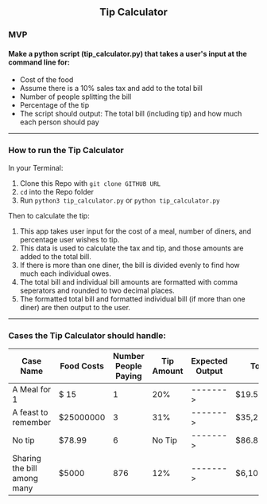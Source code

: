 # <center style='font-size: 20px; align: center'>Tip Calculator</center>

### MVP

#### Make a python script (tip_calculator.py) that takes a user's input at the command line for:

- Cost of the food
- Assume there is a 10% sales tax and add to the total bill
- Number of people splitting the bill
- Percentage of the tip
- The script should output: The total bill (including tip) and how much each person should pay



---

### How to run the Tip Calculator

In your Terminal:

1. Clone this Repo with `git clone GITHUB URL`
2. `cd` into the Repo folder
3. Run `python3 tip_calculator.py` or `python tip_calculator.py`

Then to calculate the tip:
1. This app takes user input for the cost of a meal, number of diners, and percentage user wishes to tip.
2. This data is used to calculate the tax and tip, and those amounts are added to the total bill.
3. If there is more than one diner, the bill is divided evenly to find how much each individual owes.
4. The total bill and individual bill amounts are formatted with comma seperators and rounded to two decimal places.
5. The formatted total bill and formatted individual bill (if more than one diner) are then output to the user.

---

### Cases the Tip Calculator should handle:

| Case Name                   | Food Costs | Number People Paying | Tip Amount | Expected Output | Total Bill     | Each Person Pays |
| --------------------------- | ---------- | -------------------- | ---------- | --------------- | -------------- | ---------------- |
| A Meal for 1                | $ 15       | 1                    | 20%        | ------->        | $19.50         | $19.50           |
| A feast to remember         | $25000000  | 3                    | 31%        | ------->        | $35,250,000.00 | $11,750,000.00   |
| No tip                      | $78.99     | 6                    | No Tip     | ------->        | $86.89         | $14.48           |
| Sharing the bill among many | $5000      | 876                  | 12%        | ------->        | $6,100.00      | $6.96            |
